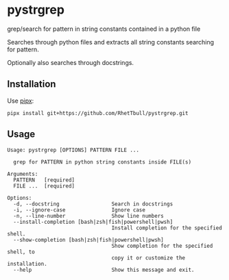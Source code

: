 # pystrgrep

grep/search for pattern in string constants contained in a python file

Searches through python files and extracts all string constants searching for pattern.

Optionally also searches through docstrings.

## Installation

Use [pipx](https://pypa.github.io/pipx/):

`pipx install git+https://github.com/RhetTbull/pystrgrep.git`

## Usage

```
Usage: pystrgrep [OPTIONS] PATTERN FILE ...

  grep for PATTERN in python string constants inside FILE(s)

Arguments:
  PATTERN   [required]
  FILE ...  [required]

Options:
  -d, --docstring                 Search in docstrings
  -i, --ignore-case               Ignore case
  -n, --line-number               Show line numbers
  --install-completion [bash|zsh|fish|powershell|pwsh]
                                  Install completion for the specified shell.
  --show-completion [bash|zsh|fish|powershell|pwsh]
                                  Show completion for the specified shell, to
                                  copy it or customize the installation.
  --help                          Show this message and exit.
  ```